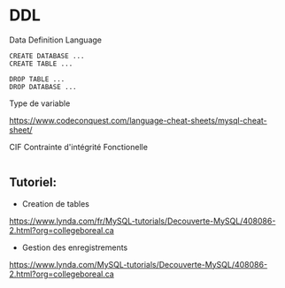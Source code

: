 # DDL 

Data Definition Language

```
CREATE DATABASE ...
CREATE TABLE ...

DROP TABLE ...
DROP DATABASE ...
```

Type de variable

https://www.codeconquest.com/language-cheat-sheets/mysql-cheat-sheet/

CIF Contrainte d'intégrité Fonctionelle

```

```

##  Tutoriel: 

* Creation de tables

https://www.lynda.com/fr/MySQL-tutorials/Decouverte-MySQL/408086-2.html?org=collegeboreal.ca

* Gestion des enregistrements

https://www.lynda.com/MySQL-tutorials/Decouverte-MySQL/408086-2.html?org=collegeboreal.ca
